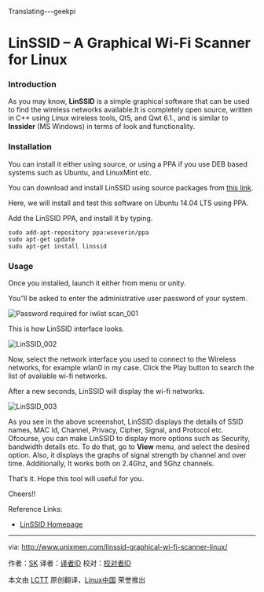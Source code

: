 Translating---geekpi

LinSSID – A Graphical Wi-Fi Scanner for Linux
================================================================================
### Introduction ###

As you may know, **LinSSID** is a simple graphical software that can be used to find the wireless networks available.It is completely open source, written in C++ using Linux wireless tools, Qt5, and Qwt 6.1., and is similar to **Inssider** (MS Windows) in terms of look and functionality.

### Installation ###

You can install it either using source, or using a PPA if you use DEB based systems such as Ubuntu, and LinuxMint etc.

You can download and install LinSSID using source packages from [this link][1].

Here, we will install and test this software on Ubuntu 14.04 LTS using PPA.

Add the LinSSID PPA, and install it by typing.

    sudo add-apt-repository ppa:wseverin/ppa
    sudo apt-get update
    sudo apt-get install linssid

### Usage ###

Once you installed, launch it either from menu or unity.

You”ll be asked to enter the administrative user password of your system.

![Password required for iwlist scan_001](http://180016988.r.cdn77.net/wp-content/uploads/2015/01/Password-required-for-iwlist-scan_001.png)

This is how LinSSID interface looks.

![LinSSID_002](http://180016988.r.cdn77.net/wp-content/uploads/2015/01/LinSSID_002.png)

Now, select the network interface you used to connect to the Wireless networks, for example wlan0 in my case. Click the Play button to search the list of available wi-fi networks.

After a new seconds, LinSSID will display the wi-fi networks.

![LinSSID_003](http://180016988.r.cdn77.net/wp-content/uploads/2015/01/LinSSID_003.png)

As you see in the above screenshot, LinSSID displays the details of SSID names, MAC Id, Channel, Privacy, Cipher, Signal, and Protocol etc. Ofcourse, you can make LinSSID to display more options such as Security, bandwidth details etc. To do that, go to **View** menu, and select the desired option. Also, it displays the graphs of signal strength by channel and over time. Additionally, It works both on 2.4Ghz, and 5Ghz channels.

That’s it. Hope this tool will useful for you.

Cheers!!

Reference Links:

- [LinSSID Homepage][2]

--------------------------------------------------------------------------------

via: http://www.unixmen.com/linssid-graphical-wi-fi-scanner-linux/

作者：[SK][a]
译者：[译者ID](https://github.com/译者ID)
校对：[校对者ID](https://github.com/校对者ID)

本文由 [LCTT](https://github.com/LCTT/TranslateProject) 原创翻译，[Linux中国](http://linux.cn/) 荣誉推出

[a]:http://www.unixmen.com/author/sk/
[1]:http://sourceforge.net/projects/linssid/files/
[2]:http://sourceforge.net/projects/linssid/
